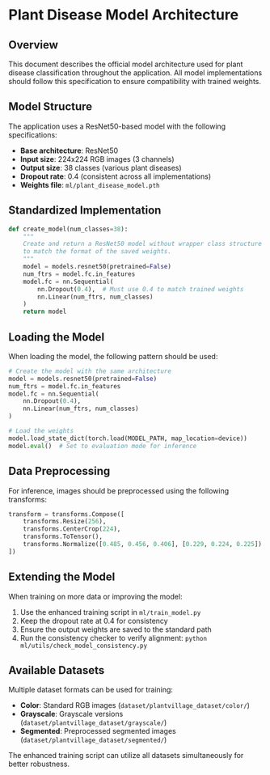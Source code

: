 # Plant Disease Model Architecture

## Overview
This document describes the official model architecture used for plant disease classification throughout the application. All model implementations should follow this specification to ensure compatibility with trained weights.

## Model Structure
The application uses a ResNet50-based model with the following specifications:

- **Base architecture**: ResNet50
- **Input size**: 224x224 RGB images (3 channels)
- **Output size**: 38 classes (various plant diseases)
- **Dropout rate**: 0.4 (consistent across all implementations)
- **Weights file**: `ml/plant_disease_model.pth`

## Standardized Implementation

```python
def create_model(num_classes=38):
    """
    Create and return a ResNet50 model without wrapper class structure
    to match the format of the saved weights.
    """
    model = models.resnet50(pretrained=False)
    num_ftrs = model.fc.in_features
    model.fc = nn.Sequential(
        nn.Dropout(0.4),  # Must use 0.4 to match trained weights
        nn.Linear(num_ftrs, num_classes)
    )
    return model
```

## Loading the Model

When loading the model, the following pattern should be used:

```python
# Create the model with the same architecture
model = models.resnet50(pretrained=False)
num_ftrs = model.fc.in_features
model.fc = nn.Sequential(
    nn.Dropout(0.4),
    nn.Linear(num_ftrs, num_classes)
)

# Load the weights
model.load_state_dict(torch.load(MODEL_PATH, map_location=device))
model.eval()  # Set to evaluation mode for inference
```

## Data Preprocessing

For inference, images should be preprocessed using the following transforms:

```python
transform = transforms.Compose([
    transforms.Resize(256),
    transforms.CenterCrop(224),
    transforms.ToTensor(),
    transforms.Normalize([0.485, 0.456, 0.406], [0.229, 0.224, 0.225])
])
```

## Extending the Model

When training on more data or improving the model:

1. Use the enhanced training script in `ml/train_model.py`
2. Keep the dropout rate at 0.4 for consistency
3. Ensure the output weights are saved to the standard path
4. Run the consistency checker to verify alignment: `python ml/utils/check_model_consistency.py`

## Available Datasets

Multiple dataset formats can be used for training:

- **Color**: Standard RGB images (`dataset/plantvillage_dataset/color/`)
- **Grayscale**: Grayscale versions (`dataset/plantvillage_dataset/grayscale/`)
- **Segmented**: Preprocessed segmented images (`dataset/plantvillage_dataset/segmented/`)

The enhanced training script can utilize all datasets simultaneously for better robustness.